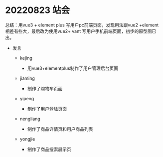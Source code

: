 # 20220823 站会

总结：用vue3 + element plus 写用户pc前端页面，发现用法跟vue2 +element 相差有些大，最后改为使用vue2+ vant 写用户手机前端页面，初步的原型图已出。

- 发言

  - kejing
    - 用vue3+elementplus制作了用户管理后台页面

  - jiaming

    - 制作了购物车页面

  - yipeng

    - 制作了用户登陆页面

  - nengliang

    - 制作了商品详情页和用户商品列表

  - yongjie

    - 制作了商品搜索展示页

    

    

    

    